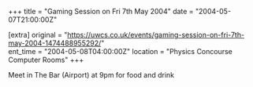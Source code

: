 +++
title = "Gaming Session on Fri 7th May 2004"
date = "2004-05-07T21:00:00Z"

[extra]
original = "https://uwcs.co.uk/events/gaming-session-on-fri-7th-may-2004-1474488955292/"    
ent_time = "2004-05-08T04:00:00Z"
location = "Physics Concourse Computer Rooms"
+++

Meet in The Bar (Airport) at 9pm for food and drink

